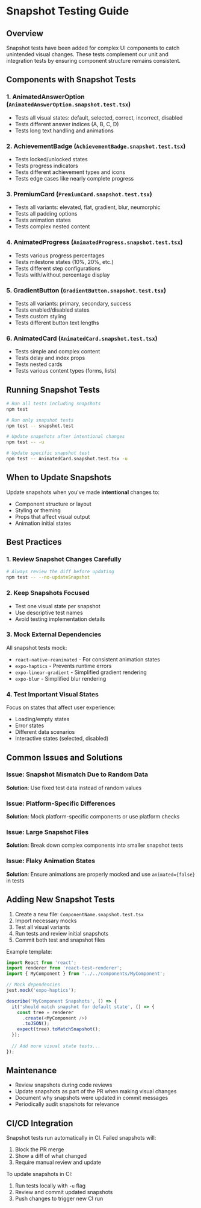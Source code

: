 # Snapshot Testing Guide

## Overview

Snapshot tests have been added for complex UI components to catch unintended visual changes. These tests complement our unit and integration tests by ensuring component structure remains consistent.

## Components with Snapshot Tests

### 1. **AnimatedAnswerOption** (`AnimatedAnswerOption.snapshot.test.tsx`)
- Tests all visual states: default, selected, correct, incorrect, disabled
- Tests different answer indices (A, B, C, D)
- Tests long text handling and animations

### 2. **AchievementBadge** (`AchievementBadge.snapshot.test.tsx`)
- Tests locked/unlocked states
- Tests progress indicators
- Tests different achievement types and icons
- Tests edge cases like nearly complete progress

### 3. **PremiumCard** (`PremiumCard.snapshot.test.tsx`)
- Tests all variants: elevated, flat, gradient, blur, neumorphic
- Tests all padding options
- Tests animation states
- Tests complex nested content

### 4. **AnimatedProgress** (`AnimatedProgress.snapshot.test.tsx`)
- Tests various progress percentages
- Tests milestone states (10%, 20%, etc.)
- Tests different step configurations
- Tests with/without percentage display

### 5. **GradientButton** (`GradientButton.snapshot.test.tsx`)
- Tests all variants: primary, secondary, success
- Tests enabled/disabled states
- Tests custom styling
- Tests different button text lengths

### 6. **AnimatedCard** (`AnimatedCard.snapshot.test.tsx`)
- Tests simple and complex content
- Tests delay and index props
- Tests nested cards
- Tests various content types (forms, lists)

## Running Snapshot Tests

```bash
# Run all tests including snapshots
npm test

# Run only snapshot tests
npm test -- snapshot.test

# Update snapshots after intentional changes
npm test -- -u

# Update specific snapshot test
npm test -- AnimatedCard.snapshot.test.tsx -u
```

## When to Update Snapshots

Update snapshots when you've made **intentional** changes to:
- Component structure or layout
- Styling or theming
- Props that affect visual output
- Animation initial states

## Best Practices

### 1. **Review Snapshot Changes Carefully**
```bash
# Always review the diff before updating
npm test -- --no-updateSnapshot
```

### 2. **Keep Snapshots Focused**
- Test one visual state per snapshot
- Use descriptive test names
- Avoid testing implementation details

### 3. **Mock External Dependencies**
All snapshot tests mock:
- `react-native-reanimated` - For consistent animation states
- `expo-haptics` - Prevents runtime errors
- `expo-linear-gradient` - Simplified gradient rendering
- `expo-blur` - Simplified blur rendering

### 4. **Test Important Visual States**
Focus on states that affect user experience:
- Loading/empty states
- Error states
- Different data scenarios
- Interactive states (selected, disabled)

## Common Issues and Solutions

### Issue: Snapshot Mismatch Due to Random Data
**Solution**: Use fixed test data instead of random values

### Issue: Platform-Specific Differences
**Solution**: Mock platform-specific components or use platform checks

### Issue: Large Snapshot Files
**Solution**: Break down complex components into smaller snapshot tests

### Issue: Flaky Animation States
**Solution**: Ensure animations are properly mocked and use `animated={false}` in tests

## Adding New Snapshot Tests

1. Create a new file: `ComponentName.snapshot.test.tsx`
2. Import necessary mocks
3. Test all visual variants
4. Run tests and review initial snapshots
5. Commit both test and snapshot files

Example template:
```typescript
import React from 'react';
import renderer from 'react-test-renderer';
import { MyComponent } from '../../components/MyComponent';

// Mock dependencies
jest.mock('expo-haptics');

describe('MyComponent Snapshots', () => {
  it('should match snapshot for default state', () => {
    const tree = renderer
      .create(<MyComponent />)
      .toJSON();
    expect(tree).toMatchSnapshot();
  });
  
  // Add more visual state tests...
});
```

## Maintenance

- Review snapshots during code reviews
- Update snapshots as part of the PR when making visual changes
- Document why snapshots were updated in commit messages
- Periodically audit snapshots for relevance

## CI/CD Integration

Snapshot tests run automatically in CI. Failed snapshots will:
1. Block the PR merge
2. Show a diff of what changed
3. Require manual review and update

To update snapshots in CI:
1. Run tests locally with `-u` flag
2. Review and commit updated snapshots
3. Push changes to trigger new CI run